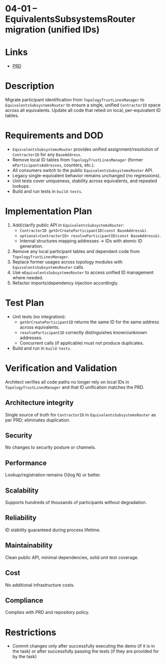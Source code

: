 # 04-01 – EquivalentsSubsystemsRouter migration (unified IDs)

# Links
- [PRD](../../../prd/vtcpd/04-exchange-flow-calculation.md)

# Description
Migrate participant identification from `TopologyTrustLinesManager` to `EquivalentsSubsystemsRouter` to ensure a single, unified `ContractorID` space across all equivalents. Update all code that relied on local, per-equivalent ID tables.

# Requirements and DOD
- `EquivalentsSubsystemsRouter` provides unified assignment/resolution of `ContractorID` for any `BaseAddress`.
- Remove local ID tables from `TopologyTrustLinesManager` (former `mParticipantsAddresses`, counters, etc.).
- All consumers switch to the public `EquivalentsSubsystemsRouter` API.
- Legacy single-equivalent behavior remains unchanged (no regressions).
- Unit tests cover uniqueness, stability across equivalents, and repeated lookups.
- Build and run tests in `build-tests`.

# Implementation Plan
1. Add/clarify public API in `EquivalentsSubsystemsRouter`:
   - `ContractorID getOrCreateParticipantID(const BaseAddress&)`.
   - `optional<ContractorID> resolveParticipantID(const BaseAddress&)`.
   - Internal structures mapping addresses → IDs with atomic ID generation.
2. Remove any local participant tables and dependent code from `TopologyTrustLinesManager`.
3. Replace former usages across topology modules with `EquivalentsSubsystemsRouter` calls.
4. Use `mEquivalentsSubsystemsRouter` to access unified ID management where needed.
5. Refactor imports/dependency injection accordingly.

# Test Plan
- Unit tests (no integration):
  - `getOrCreateParticipantID` returns the same ID for the same address across equivalents.
  - `resolveParticipantID` correctly distinguishes known/unknown addresses.
  - Concurrent calls (if applicable) must not produce duplicates.
- Build and run in `build-tests`.

# Verification and Validation
Architect verifies all code paths no longer rely on local IDs in `TopologyTrustLinesManager` and that ID unification matches the PRD.

## Architecture integrity
Single source of truth for `ContractorID` in `EquivalentsSubsystemsRouter` as per PRD; eliminates duplication.

## Security
No changes to security posture or channels.

## Performance
Lookup/registration remains O(log N) or better.

## Scalability
Supports hundreds of thousands of participants without degradation.

## Reliability
ID stability guaranteed during process lifetime.

## Maintainability
Clean public API, minimal dependencies, solid unit test coverage.

## Cost
No additional infrastructure costs.

## Compliance
Complies with PRD and repository policy.

# Restrictions
- Commit changes only after successfully executing the demo (if it is in the task) or after successfully passing the tests (if they are provided for by the task)

